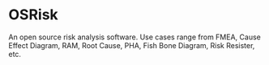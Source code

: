 # OSRisk
An open source risk analysis software.  Use cases range from FMEA, Cause Effect Diagram, RAM, Root Cause, PHA, Fish Bone Diagram, Risk Resister, etc. 
